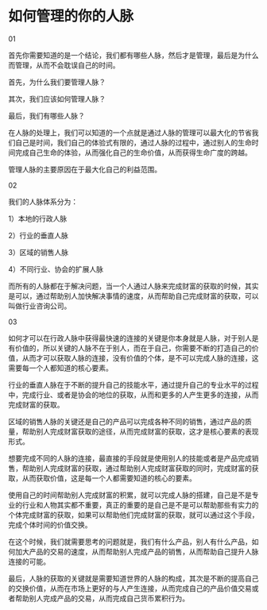 # 如何管理的你的人脉

01

首先你需要知道的是一个结论，我们都有哪些人脉，然后才是管理，最后是为什么而管理，从而不会耽误自己的时间。

首先，为什么我们要管理人脉？

其次，我们应该如何管理人脉？

最后，我们有哪些人脉？

在人脉的处理上，我们可以知道的一个点就是通过人脉的管理可以最大化的节省我们自己是时间，我们自己的体验式有限的，通过人脉的过程中，通过别人的生命时间完成自己生命的体验，从而强化自己的生命价值，从而获得生命广度的跨越。

管理人脉的主要原因在于最大化自己的利益范围。

02

我们的人脉体系分为：

1）本地的行政人脉

2）行业的垂直人脉

3）区域的销售人脉

4）不同行业、协会的扩展人脉

而所有的人脉都在于解决问题，当一个人通过人脉来完成财富的获取的时候，其实是可以，通过帮助别人加快解决事情的速度，从而帮助自己完成财富的获取，可以叫做行业咨询公司。

03

如何才可以在行政人脉中获得最快速的连接的关键是你本身就是人脉，对于别人是有价值的，所以关键的人脉不在于别人，而在于自己，你需要不断的打造自己的价值，从而才可以获取人脉的连接，没有价值的个体，是不可以完成人脉的连接，这需要每一个人都知道的核心要素。

行业的垂直人脉在于不断的提升自己的技能水平，通过提升自己的专业水平的过程中，完成行业、或者是协会的地位的获取，从而和更多的人产生更多的连接，从而完成财富的获取。

区域的销售人脉的关键还是自己的产品可以完成各种不同的销售，通过产品的质量，帮助别人完成财富获取的途径，从而完成财富的获取，这才是核心要素的表现形式。

想要完成不同的人脉的连接，最直接的手段就是使用别人的技能或者是产品完成销售，帮助别人完成财富的获取，通过帮助别人完成财富获取的同时，完成财富的获取，从而获取价值，这是每一个人都需要知道的核心的要素。

使用自己的时间帮助别人完成财富的积累，就可以完成人脉的搭建，自己是不是专业的行业和人物其实都不重要，真正的重要的是自己是不是可以帮助那些有实力的个体完成财富的获取，如果可以帮助他们完成财富的获取，就可以通过这个手段，完成个体时间的价值交换。

在这个时候，我们就需要思考的问题就是，我们有什么产品，别人有什么产品，如何加大产品的交易的速度，从而帮助别人完成产品的销售，从而帮助自己提升人脉连接的可能。

最后，人脉的获取的关键就是需要知道世界的人脉的构成，其次是不断的提高自己的交换价值，从而在市场上更好的与人产生连接，从而完成自己的产品价值交易或者帮助别人完成产品的交易，从而完成自己货币累积行为。
